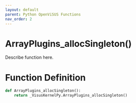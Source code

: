 ```yaml
---
layout: default
parent: Python OpenViSUS Functions
nav_order: 2
---
```


# ArrayPlugins_allocSingleton()

Describe function here.

# Function Definition

```python
def ArrayPlugins_allocSingleton():
    return _VisusKernelPy.ArrayPlugins_allocSingleton()
```